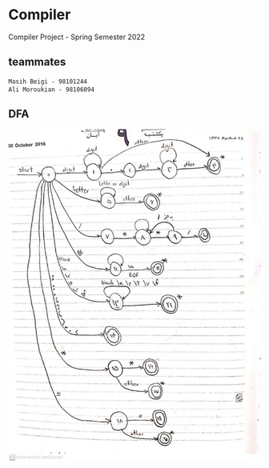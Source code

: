 # Compiler
Compiler Project - Spring Semester 2022

## teammates
    Masih Beigi - 98101244
    Ali Moroukian - 98106094

## DFA
![DFA](./DFA.jpg)